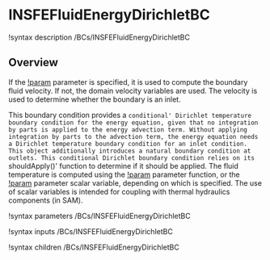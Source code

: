 # INSFEFluidEnergyDirichletBC

!syntax description /BCs/INSFEFluidEnergyDirichletBC

## Overview

If the [!param](/BCs/INSFEFluidEnergyBC/v_fn) parameter is specified, it is used to compute the boundary fluid
velocity. If not, the domain velocity variables are used. The velocity is used to determine whether the boundary is
an inlet.

This boundary condition provides a `conditional' Dirichlet temperature boundary condition for the energy equation, given that no integration by parts is applied to the energy advection term.
Without applying integration by parts to the advection term, the energy equation needs a Dirichlet temperature boundary condition for an inlet condition.
This object additionally introduces a natural boundary condition at outlets.
This conditional Dirichlet boundary condition relies on its `shouldApply()' function to determine if it should be applied.
The fluid temperature is computed using the
[!param](/BCs/INSFEFluidEnergyDirichletBC/T_fn) parameter function, or the [!param](/BCs/INSFEFluidEnergyDirichletBC/T_scalar)
parameter scalar variable, depending on which is specified. The use of scalar variables is intended for coupling with thermal hydraulics components (in SAM).

!syntax parameters /BCs/INSFEFluidEnergyDirichletBC

!syntax inputs /BCs/INSFEFluidEnergyDirichletBC

!syntax children /BCs/INSFEFluidEnergyDirichletBC
